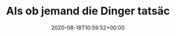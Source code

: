 ---
retweeted: false
source: <a href="https://about.twitter.com/products/tweetdeck" rel="nofollow">TweetDeck</a>
entities:
  user_mentions: []
  urls: []
  symbols: []
  media:
  - expanded_url: https://twitter.com/bascht/status/1295676785393360896/photo/1
    indices:
    - '140'
    - '163'
    url: https://t.co/2dL0drEoGJ
    media_url: http://pbs.twimg.com/media/Efsq9XsXkAAIrD5.png
    id_str: '1295676551619645440'
    id: '1295676551619645440'
    media_url_https: https://pbs.twimg.com/media/Efsq9XsXkAAIrD5.png
    sizes:
      medium:
        w: '750'
        h: '216'
        resize: fit
      large:
        w: '750'
        h: '216'
        resize: fit
      thumb:
        w: '150'
        h: '150'
        resize: crop
      small:
        w: '680'
        h: '196'
        resize: fit
    type: photo
    display_url: pic.twitter.com/2dL0drEoGJ
  hashtags: []
display_text_range:
- '0'
- '163'
favorite_count: '5'
id_str: '1295676785393360896'
truncated: false
retweet_count: '1'
id: '1295676785393360896'
possibly_sensitive: false
created_at: Tue Aug 18 10:59:52 +0000 2020
favorited: false
full_text: |-
  Als ob jemand die Dinger tatsächlich daheim aufladen würde.
  Diese Steckdose ist doch nur der Freiparkschein für die E-Ladesäulenparkplätze.
lang: de
extended_entities:
  media:
  - expanded_url: https://twitter.com/bascht/status/1295676785393360896/photo/1
    indices:
    - '140'
    - '163'
    url: https://t.co/2dL0drEoGJ
    media_url: http://pbs.twimg.com/media/Efsq9XsXkAAIrD5.png
    id_str: '1295676551619645440'
    id: '1295676551619645440'
    media_url_https: https://pbs.twimg.com/media/Efsq9XsXkAAIrD5.png
    sizes:
      medium:
        w: '750'
        h: '216'
        resize: fit
      large:
        w: '750'
        h: '216'
        resize: fit
      thumb:
        w: '150'
        h: '150'
        resize: crop
      small:
        w: '680'
        h: '196'
        resize: fit
    type: photo
    display_url: pic.twitter.com/2dL0drEoGJ
tags:
- pesos:twitter
date: '2020-08-18T10:59:52+00:00'
src: https://twitter.com/bascht/status/1295676785393360896
original_url: https://twitter.com/bascht/status/1295676785393360896
type: twitter_tweet
media_url: https://img.bascht.com/twitter/pbs.twimg.com/media/Efsq9XsXkAAIrD5.png
text: |-
  Als ob jemand die Dinger tatsächlich daheim aufladen würde.
  Diese Steckdose ist doch nur der Freiparkschein für die E-Ladesäulenparkplätze.
title: Als ob jemand die Dinger tatsäc

---